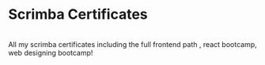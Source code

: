 # Scrimba Certificates
<br/>
All my scrimba certificates including the full frontend path , react bootcamp, web designing bootcamp!

